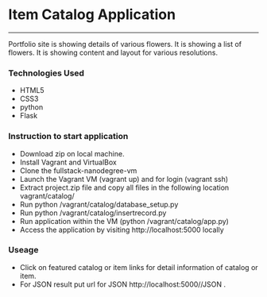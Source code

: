 # Item Catalog Application
---

Portfolio site is showing details of various flowers. It is showing a list of flowers. It is showing content and layout for various resolutions.

### Technologies Used
  - HTML5
  - CSS3
  - python
  - Flask

### Instruction to start application
 -  Download zip on local machine. 
 -  Install Vagrant and VirtualBox
 -  Clone the fullstack-nanodegree-vm
 -  Launch the Vagrant VM (vagrant up) and for login (vagrant ssh) 
 -  Extract project.zip file  and copy all files in the following location vagrant/catalog/
 -  Run python /vagrant/catalog/database_setup.py
 -  Run python /vagrant/catalog/insertrecord.py
 -  Run application within the VM (python /vagrant/catalog/app.py)
 -  Access the application by visiting http://localhost:5000 locally

 
### Useage
 - Click on featured catalog or item links for detail information of catalog or item.
 - For JSON result put url for JSON http://localhost:5000/<catelogname>/JSON .